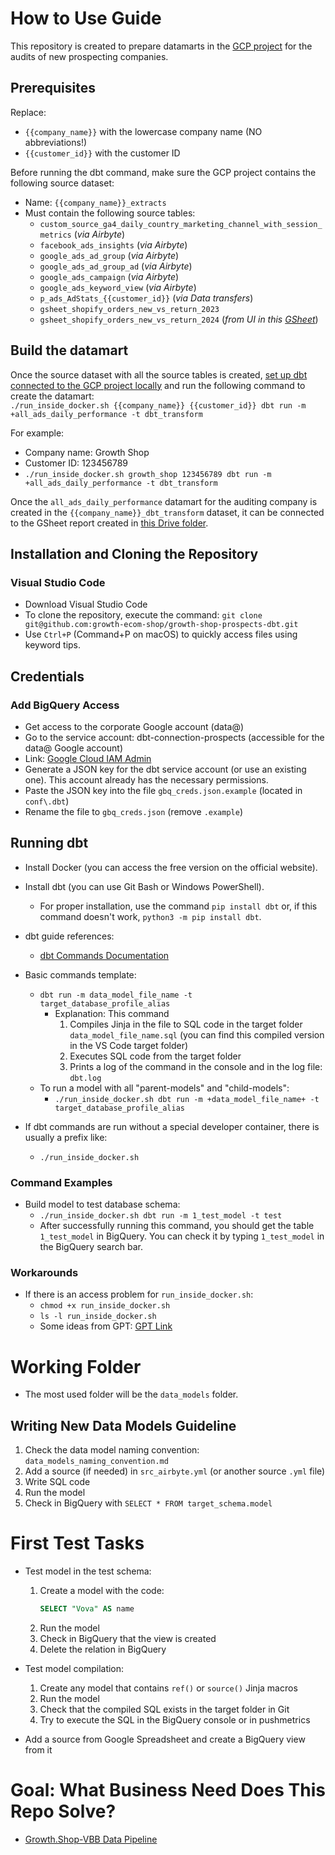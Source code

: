 # How to Use Guide

This repository is created to prepare datamarts in the [GCP project](https://console.cloud.google.com/bigquery?referrer=search&hl=en&project=growth-shop-prospects) for the audits of new prospecting companies.

## Prerequisites

Replace:
- `{{company_name}}` with the lowercase company name (NO abbreviations!)
- `{{customer_id}}` with the customer ID

Before running the dbt command, make sure the GCP project contains the following source dataset:
- Name: `{{company_name}}_extracts`
- Must contain the following source tables:
    - `custom_source_ga4_daily_country_marketing_channel_with_session_metrics` (_via Airbyte_)
    - `facebook_ads_insights` (_via Airbyte_)
    - `google_ads_ad_group` (_via Airbyte_)
    - `google_ads_ad_group_ad` (_via Airbyte_)
    - `google_ads_campaign` (_via Airbyte_)
    - `google_ads_keyword_view` (_via Airbyte_)
    - `p_ads_AdStats_{{customer_id}}` (_via Data transfers_)
    - `gsheet_shopify_orders_new_vs_return_2023`
    - `gsheet_shopify_orders_new_vs_return_2024` (_from UI in this [GSheet](https://docs.google.com/spreadsheets/d/1AsEXfhkNmzlCd9czmLKVZRWL4O_Q2UigNOsOahc1MpQ/edit?gid=1769170378#gid=1769170378)_)

## Build the datamart  
  
Once the source dataset with all the source tables is created, [set up dbt connected to the GCP project locally](#installation-and-cloning-the-repository) and run the following command to create the datamart:  
`./run_inside_docker.sh {{company_name}} {{customer_id}} dbt run -m +all_ads_daily_performance -t dbt_transform`

For example:
- Company name: Growth Shop  
- Customer ID: 123456789  
- `./run_inside_docker.sh growth_shop 123456789 dbt run -m +all_ads_daily_performance -t dbt_transform`

Once the `all_ads_daily_performance` datamart for the auditing company is created in the `{{company_name}}_dbt_transform` dataset, it can be connected to the GSheet report created in [this Drive folder](https://drive.google.com/drive/folders/1tcTkx-NJQGWooL7y5oRYP1lLRWemjUiA).

## Installation and Cloning the Repository

### Visual Studio Code
- Download Visual Studio Code
- To clone the repository, execute the command: `git clone git@github.com:growth-ecom-shop/growth-shop-prospects-dbt.git`
- Use `Ctrl+P` (Command+P on macOS) to quickly access files using keyword tips.

## Credentials

### Add BigQuery Access
- Get access to the corporate Google account (data@)
- Go to the service account: dbt-connection-prospects (accessible for the data@ Google account)
- Link: [Google Cloud IAM Admin](https://console.cloud.google.com/iam-admin/serviceaccounts/details/115993050948348682423/keys?hl=en&project=growth-shop-prospects)
- Generate a JSON key for the dbt service account (or use an existing one). This account already has the necessary permissions.
- Paste the JSON key into the file `gbq_creds.json.example` (located in `conf\.dbt`)
- Rename the file to `gbq_creds.json` (remove `.example`)

## Running dbt

- Install Docker (you can access the free version on the official website).
- Install dbt (you can use Git Bash or Windows PowerShell). 
    - For proper installation, use the command `pip install dbt` or, if this command doesn't work, `python3 -m pip install dbt`.
- dbt guide references:
    - [dbt Commands Documentation](https://docs.getdbt.com/reference/dbt-commands)
- Basic commands template:
    - `dbt run -m data_model_file_name -t target_database_profile_alias`
        - Explanation: This command
            1. Compiles Jinja in the file to SQL code in the target folder `data_model_file_name.sql` (you can find this compiled version in the VS Code target folder)
            2. Executes SQL code from the target folder
            3. Prints a log of the command in the console and in the log file: `dbt.log`
    - To run a model with all "parent-models" and "child-models":
        - `./run_inside_docker.sh dbt run -m +data_model_file_name+ -t target_database_profile_alias`

- If dbt commands are run without a special developer container, there is usually a prefix like:
    - `./run_inside_docker.sh`

### Command Examples

- Build model to test database schema:
    - `./run_inside_docker.sh dbt run -m 1_test_model -t test`
    - After successfully running this command, you should get the table `1_test_model` in BigQuery. You can check it by typing `1_test_model` in the BigQuery search bar.

### Workarounds

- If there is an access problem for `run_inside_docker.sh`:
    - `chmod +x run_inside_docker.sh`
    - `ls -l run_inside_docker.sh`
    - Some ideas from GPT: [GPT Link](https://chat.openai.com/share/f4f42c0c-cd4e-4da2-8d90-1dbe1bcb2d22)

# Working Folder

- The most used folder will be the `data_models` folder.

## Writing New Data Models Guideline

1. Check the data model naming convention: `data_models_naming_convention.md`
2. Add a source (if needed) in `src_airbyte.yml` (or another source `.yml` file)
3. Write SQL code
4. Run the model
5. Check in BigQuery with `SELECT * FROM target_schema.model`

# First Test Tasks

- Test model in the test schema:
    1. Create a model with the code:
        ```sql
        SELECT "Vova" AS name
        ```
    2. Run the model
    3. Check in BigQuery that the view is created
    4. Delete the relation in BigQuery

- Test model compilation:
    1. Create any model that contains `ref()` or `source()` Jinja macros
    2. Run the model
    3. Check that the compiled SQL exists in the target folder in Git
    4. Try to execute the SQL in the BigQuery console or in pushmetrics

- Add a source from Google Spreadsheet and create a BigQuery view from it

# Goal: What Business Need Does This Repo Solve?

- [Growth.Shop-VBB Data Pipeline](https://www.figma.com/board/LglAF9CjdhiS7gKqlssqr4/potential-customers-pipeline?node-id=0-1&t=dHU0f2KlRYG8DVbs-0)

